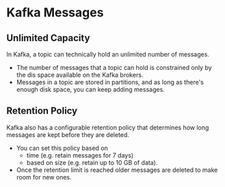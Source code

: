 # Kafka Messages

## Unlimited Capacity

In Kafka, a topic can technically hold an unlimited number of messages.

- The number of messages that a topic can hold is constrained only by the dis space available on the Kafka brokers.
- Messages in a topic are stored in partitions, and as long as there's enough disk space, you can keep adding messages.

## Retention Policy

Kafka also has a configurable retention policy that determines how long messages are kept before they are deleted.

- You can set this policy based on
  - time (e.g. retain messages for 7 days)
  - based on size (e.g. retain up to 10 GB of data).
- Once the retention limit is reached older messages are deleted to make room for new ones.
